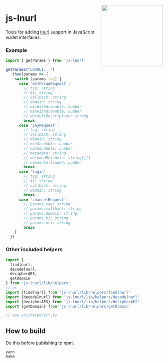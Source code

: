 <a href="https://nbd.wtf"><img align="right" height="196" src="https://user-images.githubusercontent.com/1653275/194609043-0add674b-dd40-41ed-986c-ab4a2e053092.png" /></a>

js-lnurl
========

Tools for adding [lnurl](https://github.com/fiatjaf/lnurl-rfc) support in JavaScript wallet interfaces.

### Example

```js
import { getParams } from 'js-lnurl'

getParams("LNURL1...")
  .then(params => {
    switch (params.tag) {
      case 'withdrawRequest':
        // tag: string
        // k1: string
        // callback: string
        // domain: string
        // minWithdrawable: number
        // maxWithdrawable: number
        // defaultDescription: string
        break
      case 'payRequest':
        // tag: string
        // callback: string
        // domain: string
        // minSendable: number
        // maxSendable: number
        // metadata: string
        // decodedMetadata: string[][]
        // commentAllowed?: number
        break
      case 'login':
        // tag: string
        // k1: string
        // callback: string
        // domain: string
        break
      case 'channelRequest':
        // params.tag: string
        // params.callback: string
        // params.domain: string
        // params.k1: string
        // params.uri: string
        break
    }
  })
```

### Other included helpers

```js
import {
  findlnurl,
  decodelnurl,
  decipherAES,
  getDomain
} from 'js-lnurl/lib/helpers'
// or
import {findlnurl} from 'js-lnurl/lib/helpers/findlnurl'
import {decodelnurl} from 'js-lnurl/lib/helpers/decodelnurl'
import {decipherAES} from 'js-lnurl/lib/helpers/decipherAES'
import {getDomain} from 'js-lnurl/lib/helpers/getDomain'

// see src/helpers/*.ts
```

## How to build

Do this before publishing to npm:

```
yarn
make
```
